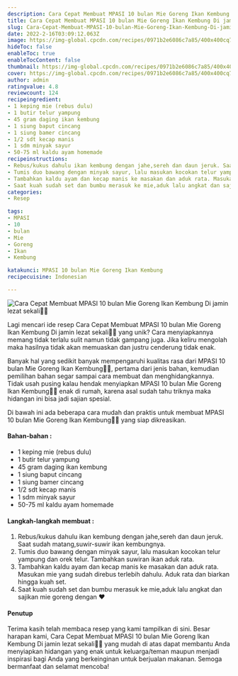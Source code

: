 ```yaml
---
description: Cara Cepat Membuat MPASI 10 bulan Mie Goreng Ikan Kembung Di jamin lezat sekali"
title: Cara Cepat Membuat MPASI 10 bulan Mie Goreng Ikan Kembung Di jamin lezat sekali
slug: Cara-Cepat-Membuat-MPASI-10-bulan-Mie-Goreng-Ikan-Kembung-Di-jamin-lezat-sekali
date: 2022-2-16T03:09:12.063Z
image: https://img-global.cpcdn.com/recipes/0971b2e6086c7a85/400x400cq70/photo.jpg
hideToc: false
enableToc: true
enableTocContent: false
thumbnail: https://img-global.cpcdn.com/recipes/0971b2e6086c7a85/400x400cq70/photo.jpg
cover: https://img-global.cpcdn.com/recipes/0971b2e6086c7a85/400x400cq70/photo.jpg
author: admin
ratingvalue: 4.8
reviewcount: 124
recipeingredient:
- 1 keping mie (rebus dulu)
- 1 butir telur yampung
- 45 gram daging ikan kembung
- 1 siung baput cincang
- 1 siung bamer cincang
- 1/2 sdt kecap manis
- 1 sdm minyak sayur
- 50-75 ml kaldu ayam homemade
recipeinstructions:
- Rebus/kukus dahulu ikan kembung dengan jahe,sereh dan daun jeruk. Saat sudah matang,suwir-suwir ikan kembungnya.
- Tumis duo bawang dengan minyak sayur, lalu masukan kocokan telur yampung dan orek telur. Tambahkan suwiran ikan aduk rata.
- Tambahkan kaldu ayam dan kecap manis ke masakan dan aduk rata. Masukan mie yang sudah direbus terlebih dahulu. Aduk rata dan biarkan hingga kuah set.
- Saat kuah sudah set dan bumbu merasuk ke mie,aduk lalu angkat dan sajikan mie goreng dengan ❤️
categories:
- Resep

tags:
- MPASI
- 10
- bulan
- Mie
- Goreng
- Ikan
- Kembung

katakunci: MPASI 10 bulan Mie Goreng Ikan Kembung
recipecuisine: Indonesian

---
```


![Cara Cepat Membuat MPASI 10 bulan Mie Goreng Ikan Kembung Di jamin lezat sekali👩‍🍳](https://img-global.cpcdn.com/recipes/0971b2e6086c7a85/400x400cq70/photo.jpg)

Lagi mencari ide resep Cara Cepat Membuat MPASI 10 bulan Mie Goreng Ikan Kembung Di jamin lezat sekali👩‍🍳 yang unik? Cara menyiapkannya memang tidak terlalu sulit namun tidak gampang juga. Jika keliru mengolah maka hasilnya tidak akan memuaskan dan justru cenderung tidak enak.

Banyak hal yang sedikit banyak mempengaruhi kualitas rasa dari MPASI 10 bulan Mie Goreng Ikan Kembung👩‍🍳, pertama dari jenis bahan, kemudian pemilihan bahan segar sampai cara membuat dan menghidangkannya. Tidak usah pusing kalau hendak menyiapkan MPASI 10 bulan Mie Goreng Ikan Kembung👩‍🍳 enak di rumah, karena asal sudah tahu triknya maka hidangan ini bisa jadi sajian spesial.

Di bawah ini ada beberapa cara mudah dan praktis untuk membuat MPASI 10 bulan Mie Goreng Ikan Kembung👩‍🍳 yang siap dikreasikan.

<!--inarticleads1-->

#### Bahan-bahan :

- 1 keping mie (rebus dulu)
- 1 butir telur yampung
- 45 gram daging ikan kembung
- 1 siung baput cincang
- 1 siung bamer cincang
- 1/2 sdt kecap manis
- 1 sdm minyak sayur
- 50-75 ml kaldu ayam homemade

<!--inarticleads2-->

#### Langkah-langkah membuat :

1. Rebus/kukus dahulu ikan kembung dengan jahe,sereh dan daun jeruk. Saat sudah matang,suwir-suwir ikan kembungnya.
1. Tumis duo bawang dengan minyak sayur, lalu masukan kocokan telur yampung dan orek telur. Tambahkan suwiran ikan aduk rata.
1. Tambahkan kaldu ayam dan kecap manis ke masakan dan aduk rata. Masukan mie yang sudah direbus terlebih dahulu. Aduk rata dan biarkan hingga kuah set.
1. Saat kuah sudah set dan bumbu merasuk ke mie,aduk lalu angkat dan sajikan mie goreng dengan ❤️

#### Penutup

Terima kasih telah membaca resep yang kami tampilkan di sini. Besar harapan kami, Cara Cepat Membuat MPASI 10 bulan Mie Goreng Ikan Kembung Di jamin lezat sekali👩‍🍳 yang mudah di atas dapat membantu Anda menyiapkan hidangan yang enak untuk keluarga/teman maupun menjadi inspirasi bagi Anda yang berkeinginan untuk berjualan makanan. Semoga bermanfaat dan selamat mencoba!
